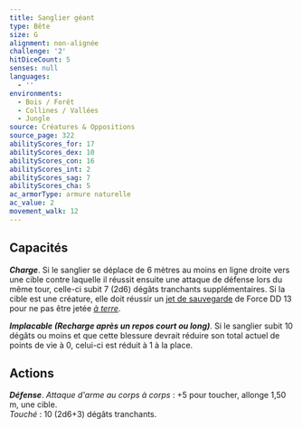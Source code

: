 ```yaml
---
title: Sanglier géant
type: Bête
size: G
alignment: non-alignée
challenge: '2'
hitDiceCount: 5
senses: null
languages:
  - ''
environments:
  - Bois / Forêt
  - Collines / Vallées
  - Jungle
source: Créatures & Oppositions
source_page: 322
abilityScores_for: 17
abilityScores_dex: 10
abilityScores_con: 16
abilityScores_int: 2
abilityScores_sag: 7
abilityScores_cha: 5
ac_armorType: armure naturelle
ac_value: 2
movement_walk: 12
---
```

## Capacités
_**Charge**_. Si le sanglier se déplace de 6 mètres au moins en ligne droite vers une cible contre laquelle il réussit ensuite une attaque de défense lors du même tour, celle-ci subit 7 (2d6) dégâts tranchants supplémentaires. Si la cible est une créature, elle doit réussir un [jet de sauvegarde](/utiliser-les-caracteristiques/#jets-de-sauvegarde) de Force DD 13 pour ne pas être jetée [_à terre_](/gerer-la-sante-du-personnage/#a-terre).

_**Implacable (Recharge après un repos court ou long)**_. Si le sanglier subit 10 dégâts ou moins et que cette blessure devrait réduire son total actuel de points de vie à 0, celui-ci est réduit à 1 à la place.

## Actions
_**Défense**_. _Attaque d'arme au corps à corps_ : +5 pour toucher, allonge 1,50 m, une cible.  
_Touché_ : 10 (2d6+3) dégâts tranchants.
